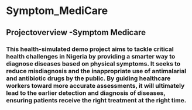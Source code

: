 # Symptom_MediCare
## Projectoverview -Symptom Medicare
### This health-simulated demo project aims to tackle critical health challenges in Nigeria by providing a smarter way to diagnose diseases based on physical symptoms. It seeks to reduce misdiagnosis and the inappropriate use of antimalarial and antibiotic drugs by the public. By guiding healthcare workers toward more accurate assessments, it will ultimately lead to the earlier detection and diagnosis of diseases, ensuring patients receive the right treatment at the right time.
